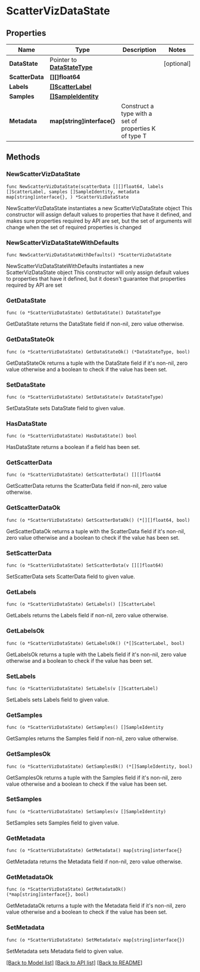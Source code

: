 # ScatterVizDataState

## Properties

Name | Type | Description | Notes
------------ | ------------- | ------------- | -------------
**DataState** | Pointer to [**DataStateType**](DataStateType.md) |  | [optional] 
**ScatterData** | **[][]float64** |  | 
**Labels** | [**[]ScatterLabel**](ScatterLabel.md) |  | 
**Samples** | [**[]SampleIdentity**](SampleIdentity.md) |  | 
**Metadata** | **map[string]interface{}** | Construct a type with a set of properties K of type T | 

## Methods

### NewScatterVizDataState

`func NewScatterVizDataState(scatterData [][]float64, labels []ScatterLabel, samples []SampleIdentity, metadata map[string]interface{}, ) *ScatterVizDataState`

NewScatterVizDataState instantiates a new ScatterVizDataState object
This constructor will assign default values to properties that have it defined,
and makes sure properties required by API are set, but the set of arguments
will change when the set of required properties is changed

### NewScatterVizDataStateWithDefaults

`func NewScatterVizDataStateWithDefaults() *ScatterVizDataState`

NewScatterVizDataStateWithDefaults instantiates a new ScatterVizDataState object
This constructor will only assign default values to properties that have it defined,
but it doesn't guarantee that properties required by API are set

### GetDataState

`func (o *ScatterVizDataState) GetDataState() DataStateType`

GetDataState returns the DataState field if non-nil, zero value otherwise.

### GetDataStateOk

`func (o *ScatterVizDataState) GetDataStateOk() (*DataStateType, bool)`

GetDataStateOk returns a tuple with the DataState field if it's non-nil, zero value otherwise
and a boolean to check if the value has been set.

### SetDataState

`func (o *ScatterVizDataState) SetDataState(v DataStateType)`

SetDataState sets DataState field to given value.

### HasDataState

`func (o *ScatterVizDataState) HasDataState() bool`

HasDataState returns a boolean if a field has been set.

### GetScatterData

`func (o *ScatterVizDataState) GetScatterData() [][]float64`

GetScatterData returns the ScatterData field if non-nil, zero value otherwise.

### GetScatterDataOk

`func (o *ScatterVizDataState) GetScatterDataOk() (*[][]float64, bool)`

GetScatterDataOk returns a tuple with the ScatterData field if it's non-nil, zero value otherwise
and a boolean to check if the value has been set.

### SetScatterData

`func (o *ScatterVizDataState) SetScatterData(v [][]float64)`

SetScatterData sets ScatterData field to given value.


### GetLabels

`func (o *ScatterVizDataState) GetLabels() []ScatterLabel`

GetLabels returns the Labels field if non-nil, zero value otherwise.

### GetLabelsOk

`func (o *ScatterVizDataState) GetLabelsOk() (*[]ScatterLabel, bool)`

GetLabelsOk returns a tuple with the Labels field if it's non-nil, zero value otherwise
and a boolean to check if the value has been set.

### SetLabels

`func (o *ScatterVizDataState) SetLabels(v []ScatterLabel)`

SetLabels sets Labels field to given value.


### GetSamples

`func (o *ScatterVizDataState) GetSamples() []SampleIdentity`

GetSamples returns the Samples field if non-nil, zero value otherwise.

### GetSamplesOk

`func (o *ScatterVizDataState) GetSamplesOk() (*[]SampleIdentity, bool)`

GetSamplesOk returns a tuple with the Samples field if it's non-nil, zero value otherwise
and a boolean to check if the value has been set.

### SetSamples

`func (o *ScatterVizDataState) SetSamples(v []SampleIdentity)`

SetSamples sets Samples field to given value.


### GetMetadata

`func (o *ScatterVizDataState) GetMetadata() map[string]interface{}`

GetMetadata returns the Metadata field if non-nil, zero value otherwise.

### GetMetadataOk

`func (o *ScatterVizDataState) GetMetadataOk() (*map[string]interface{}, bool)`

GetMetadataOk returns a tuple with the Metadata field if it's non-nil, zero value otherwise
and a boolean to check if the value has been set.

### SetMetadata

`func (o *ScatterVizDataState) SetMetadata(v map[string]interface{})`

SetMetadata sets Metadata field to given value.



[[Back to Model list]](../README.md#documentation-for-models) [[Back to API list]](../README.md#documentation-for-api-endpoints) [[Back to README]](../README.md)


